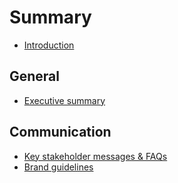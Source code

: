 # Summary

* [Introduction](README.md)

## General

* [Executive summary](general/executive-summary.md)

## Communication

* [Key stakeholder messages & FAQs](communication/key-stakeholder-messages-and-faqs.md)
* [Brand guidelines](communication/brand-guidelines.md)

